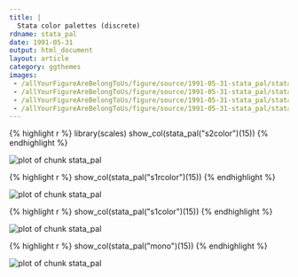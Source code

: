 ```yaml
---
title: |
  Stata color palettes (discrete)
rdname: stata_pal
date: 1991-05-31
output: html_document
layout: article
category: ggthemes
images:
 - /allYourFigureAreBelongToUs/figure/source/1991-05-31-stata_pal/stata_pal-1.png
 - /allYourFigureAreBelongToUs/figure/source/1991-05-31-stata_pal/stata_pal-2.png
 - /allYourFigureAreBelongToUs/figure/source/1991-05-31-stata_pal/stata_pal-3.png
 - /allYourFigureAreBelongToUs/figure/source/1991-05-31-stata_pal/stata_pal-4.png
---
```





{% highlight r %}
library(scales)
show_col(stata_pal("s2color")(15))
{% endhighlight %}

![plot of chunk stata_pal](/allYourFigureAreBelongToUs/figure/source/1991-05-31-stata_pal/stata_pal-1.png) 

{% highlight r %}
show_col(stata_pal("s1rcolor")(15))
{% endhighlight %}

![plot of chunk stata_pal](/allYourFigureAreBelongToUs/figure/source/1991-05-31-stata_pal/stata_pal-2.png) 

{% highlight r %}
show_col(stata_pal("s1color")(15))
{% endhighlight %}

![plot of chunk stata_pal](/allYourFigureAreBelongToUs/figure/source/1991-05-31-stata_pal/stata_pal-3.png) 

{% highlight r %}
show_col(stata_pal("mono")(15))
{% endhighlight %}

![plot of chunk stata_pal](/allYourFigureAreBelongToUs/figure/source/1991-05-31-stata_pal/stata_pal-4.png) 